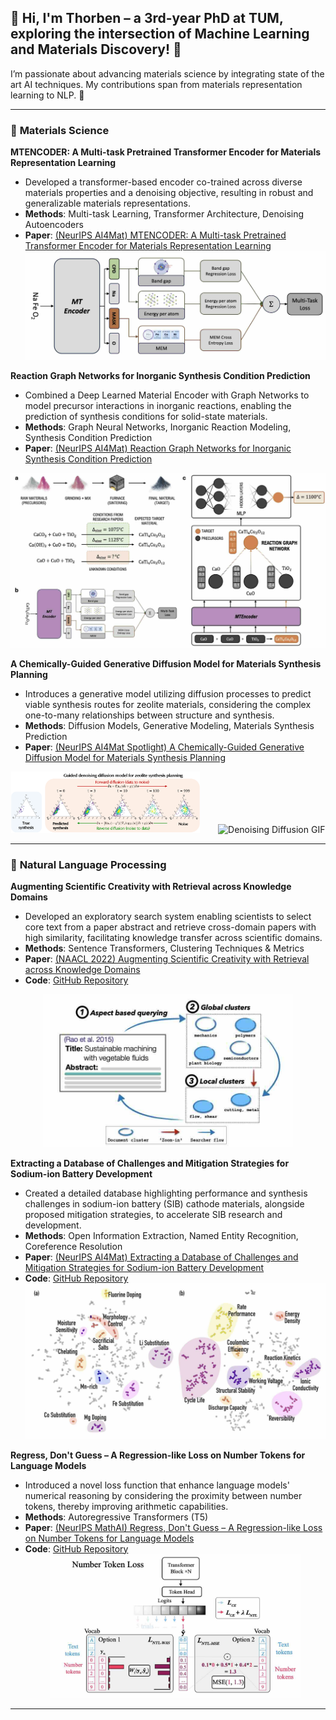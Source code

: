 ## 👋 Hi, I'm Thorben – a 3rd-year PhD at TUM, exploring the intersection of Machine Learning and Materials Discovery! 🚀  

I’m passionate about advancing materials science by integrating state of the art AI techniques. My contributions span from materials representation learning to NLP. 🌟  

---
### 🧪 **Materials Science**

**MTENCODER: A Multi-task Pretrained Transformer Encoder for Materials Representation Learning**  
- Developed a transformer-based encoder co-trained across diverse materials properties and a denoising objective, resulting in robust and generalizable materials representations.
- **Methods**: Multi-task Learning, Transformer Architecture, Denoising Autoencoders
- **Paper**: [(NeurIPS AI4Mat) MTENCODER: A Multi-task Pretrained Transformer Encoder for Materials Representation Learning](https://openreview.net/pdf?id=wug7i3O7y1) 
  <div align="center">
    <img src="mtencoder.jpg" alt="MTENCODER" width="600"/>
  </div>

**Reaction Graph Networks for Inorganic Synthesis Condition Prediction**  
- Combined a Deep Learned Material Encoder with Graph Networks to model precursor interactions in inorganic reactions, enabling the prediction of synthesis conditions for solid-state materials.
- **Methods**: Graph Neural Networks, Inorganic Reaction Modeling, Synthesis Condition Prediction
- **Paper**: [(NeurIPS AI4Mat) Reaction Graph Networks for Inorganic Synthesis Condition Prediction](https://openreview.net/forum?id=VGsXQOTs1E)

<div align="center">
  <img src="rgn.jpg" alt="Reaction Graph Network" width="600"/>
</div>

**A Chemically-Guided Generative Diffusion Model for Materials Synthesis Planning**  
- Introduces a generative model utilizing diffusion processes to predict viable synthesis routes for zeolite materials, considering the complex one-to-many relationships between structure and synthesis.
- **Methods**: Diffusion Models, Generative Modeling, Materials Synthesis Prediction
- **Paper**: [(NeurIPS AI4Mat Spotlight) A Chemically-Guided Generative Diffusion Model for Materials Synthesis Planning](https://openreview.net/pdf?id=hy39qxU6CQ)
  
<div align="center">
  <img src="denoising_diffusion.png" alt="Denoising Diffusion PNG" width="60%" style="margin-right: 5%;">
  <img src="denoising_diffusion.gif" alt="Denoising Diffusion GIF" width="15%">
</div>
  
---
### 📖 **Natural Language Processing**

**Augmenting Scientific Creativity with Retrieval across Knowledge Domains**  
- Developed an exploratory search system enabling scientists to select core text from a paper abstract and retrieve cross-domain papers with high similarity, facilitating knowledge transfer across scientific domains.  
- **Methods**: Sentence Transformers, Clustering Techniques & Metrics  
- **Paper**: [(NAACL 2022) Augmenting Scientific Creativity with Retrieval across Knowledge Domains](https://arxiv.org/pdf/2206.01328)  
- **Code**: [GitHub Repository](https://github.com/olivettigroup/cross-domain-exploration)  
<div align="center">
  <img src="scientific_creativity.jpg" alt="Scientific Creativity" width="400"/>
</div>

**Extracting a Database of Challenges and Mitigation Strategies for Sodium-ion Battery Development**  
- Created a detailed database highlighting performance and synthesis challenges in sodium-ion battery (SIB) cathode materials, alongside proposed mitigation strategies, to accelerate SIB research and development.
- **Methods**: Open Information Extraction, Named Entity Recognition, Coreference Resolution 
- **Paper**: [(NeurIPS AI4Mat) Extracting a Database of Challenges and Mitigation Strategies for Sodium-ion Battery Development](https://openreview.net/pdf?id=3GiwwOJ1be)  
- **Code**: [GitHub Repository](https://github.com/olivettigroup/NLP4SIB)  
  <div align="center">
    <img src="sib_cluster.jpg" alt="SIB Challenges" width="600"/>
  </div> 

**Regress, Don't Guess – A Regression-like Loss on Number Tokens for Language Models**  
- Introduced a novel loss function that enhance language models' numerical reasoning by considering the proximity between number tokens, thereby improving arithmetic capabilities.  
- **Methods**: Autoregressive Transformers (T5) 
- **Paper**: [(NeurIPS MathAI) Regress, Don't Guess – A Regression-like Loss on Number Tokens for Language Models](https://arxiv.org/pdf/2411.02083)  
- **Code**: [GitHub Repository](https://github.com/tum-ai/number-token-loss)  
  <div align="center">
    <img src="ntl.jpg" alt="Regression-like Loss on Number Tokens" width="400"/>
  </div>

---
